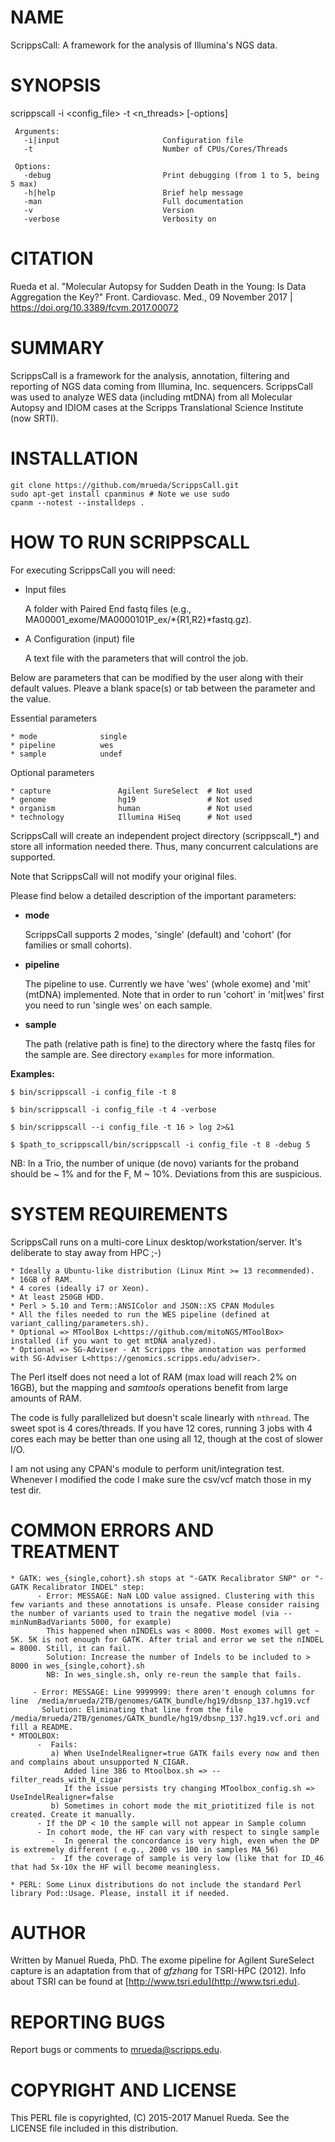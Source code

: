 # NAME

ScrippsCall: A framework for the analysis of Illumina's NGS data.

# SYNOPSIS

scrippscall -i &lt;config\_file> -t &lt;n\_threads> \[-options\]

     Arguments:
       -i|input                       Configuration file
       -t                             Number of CPUs/Cores/Threads

     Options:
       -debug                         Print debugging (from 1 to 5, being 5 max)
       -h|help                        Brief help message
       -man                           Full documentation
       -v                             Version
       -verbose                       Verbosity on

# CITATION

Rueda et al. "Molecular Autopsy for Sudden Death in the Young: Is Data Aggregation the Key?" Front. Cardiovasc. Med., 09 November 2017 | https://doi.org/10.3389/fcvm.2017.00072

# SUMMARY

ScrippsCall is a framework for the analysis, annotation, filtering and reporting of NGS data coming from Illumina, Inc. sequencers. ScrippsCall was used to analyze WES data (including mtDNA) from all Molecular Autopsy and IDIOM cases at the Scripps Translational Science Institute (now SRTI).

# INSTALLATION

    git clone https://github.com/mrueda/ScrippsCall.git
    sudo apt-get install cpanminus # Note we use sudo
    cpanm --notest --installdeps .

# HOW TO RUN SCRIPPSCALL

For executing ScrippsCall you will need:

- Input files

    A folder with Paired End fastq files (e.g., MA00001\_exome/MA0000101P\_ex/\*{R1,R2}\*fastq.gz).

- A Configuration (input) file

    A text file with the parameters that will control the job.

Below are parameters that can be modified by the user along with their default values. 
Pleave a blank space(s) or tab between the parameter and the value. 

Essential parameters

    * mode              single   
    * pipeline          wes             
    * sample            undef            

Optional parameters 

    * capture               Agilent SureSelect  # Not used
    * genome                hg19                # Not used
    * organism              human               # Not used
    * technology            Illumina HiSeq      # Not used

ScrippsCall will create an independent project directory (scrippscall\_\*) and store all information needed there. Thus, many concurrent calculations are supported.

Note that ScrippsCall will not modify your original files.

Please find below a detailed description of the important parameters:

- **mode**

    ScrippsCall supports 2 modes, 'single' (default) and 'cohort' (for families or small cohorts).

- **pipeline**

    The pipeline to use. Currently we have 'wes' (whole exome) and 'mit' (mtDNA) implemented. Note that in order to run 'cohort' in 'mit|wes' first you need to run 'single wes' on each sample.

- **sample**

    The path (relative path is fine) to the directory where the fastq files for the sample are. See directory `examples` for more information.

**Examples:**

    $ bin/scrippscall -i config_file -t 8

    $ bin/scrippscall -i config_file -t 4 -verbose

    $ bin/scrippscall --i config_file -t 16 > log 2>&1

    $ $path_to_scrippscall/bin/scrippscall -i config_file -t 8 -debug 5

NB: In a Trio, the number of unique (de novo) variants for the proband should be ~ 1% and for the F, M ~ 10%. Deviations from this are suspicious.

# SYSTEM REQUIREMENTS

ScrippsCall runs on a multi-core Linux desktop/workstation/server. It's deliberate to stay away from HPC ;-) 

    * Ideally a Ubuntu-like distribution (Linux Mint >= 13 recommended).
    * 16GB of RAM.
    * 4 cores (ideally i7 or Xeon).
    * At least 250GB HDD.
    * Perl > 5.10 and Term::ANSIColor and JSON::XS CPAN Modules
    * All the files needed to run the WES pipeline (defined at variant_calling/parameters.sh).
    * Optional => MToolBox L<https://github.com/mitoNGS/MToolBox> installed (if you want to get mtDNA analyzed).
    * Optional => SG-Adviser - At Scripps the annotation was performed with SG-Adviser L<https://genomics.scripps.edu/adviser>.

The Perl itself does not need a lot of RAM (max load will reach 2% on 16GB), but the mapping and _samtools_ operations benefit from large amounts of RAM.

The code is fully parallelized but doesn't scale linearly with `nthread`. The sweet spot is 4 cores/threads. If you have 12 cores, running 3 jobs with 4 cores each may be better than one using all 12, though at the cost of slower I/O.

I am not using any CPAN's module to perform unit/integration test. Whenever I modified the code I make sure the csv/vcf match those in my test dir.

# COMMON ERRORS AND TREATMENT

    * GATK: wes_{single,cohort}.sh stops at "-GATK Recalibrator SNP" or "-GATK Recalibrator INDEL" step:
          - Error: MESSAGE: NaN LOD value assigned. Clustering with this few variants and these annotations is unsafe. Please consider raising the number of variants used to train the negative model (via --minNumBadVariants 5000, for example)
            This happened when nINDELs was < 8000. Most exomes will get ~ 5K. 5K is not enough for GATK. After trial and error we set the nINDEL = 8000. Still, it can fail.
            Solution: Increase the number of Indels to be included to > 8000 in wes_{single,cohort}.sh
            NB: In wes_single.sh, only re-reun the sample that fails.

         - Error: MESSAGE: Line 9999999: there aren't enough columns for line  /media/mrueda/2TB/genomes/GATK_bundle/hg19/dbsnp_137.hg19.vcf
           Solution: Eliminating that line from the file /media/mrueda/2TB/genomes/GATK_bundle/hg19/dbsnp_137.hg19.vcf.ori and fill a README.
    * MTOOLBOX:
          -  Fails:
             a) When UseIndelRealigner=true GATK fails every now and then and complains about unsupported N_CIGAR.
                Added line 386 to Mtoolbox.sh => --filter_reads_with_N_cigar
                If the issue persists try changing MToolbox_config.sh => UseIndelRealigner=false
             b) Sometimes in cohort mode the mit_priotitized file is not created. Create it manually.
          - If the DP < 10 the sample will not appear in Sample column
          - In cohort mode, the HF can vary with respect to single sample
             -  In general the concordance is very high, even when the DP is extremely different ( e.g., 2000 vs 100 in samples MA_56)
             -  If the coverage of sample is very low (like that for ID_46 that had 5x-10x the HF will become meaningless.

    * PERL: Some Linux distributions do not include the standard Perl library Pod::Usage. Please, install it if needed.

# AUTHOR

Written by Manuel Rueda, PhD.
The exome pipeline for Agilent SureSelect capture is an adaptation from that of _gfzhang_ for TSRI-HPC (2012).
Info about TSRI can be found at [http://www.tsri.edu](http://www.tsri.edu).

# REPORTING BUGS

Report bugs or comments to <mrueda@scripps.edu>.

# COPYRIGHT AND LICENSE

This PERL file is copyrighted, (C) 2015-2017 Manuel Rueda. See the LICENSE file included in this distribution.
